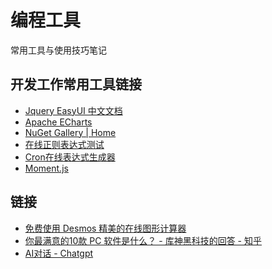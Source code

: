 ﻿# 编程工具

常用工具与使用技巧笔记

## 开发工作常用工具链接

* [Jquery EasyUI 中文文档](https://www.jeasyui.net/plugins)
* [Apache ECharts](https://echarts.apache.org/zh/index.html)
* [NuGet Gallery | Home](https://www.nuget.org/)
* [在线正则表达式测试](https://tool.oschina.net/regex)
* [Cron在线表达式生成器](http://cron.ciding.cc/)
* [Moment.js](https://moment.nodejs.cn/)

## 链接

* [免费使用 Desmos 精美的在线图形计算器](https://www.desmos.com/calculator?lang=zh-CN)
* [你最满意的10款 PC 软件是什么？ - 库神黑科技的回答 - 知乎](https://www.zhihu.com/question/469450888/answer/2117119892)
* [AI对话 - Chatgpt](https://freechatgpt.lol/)
